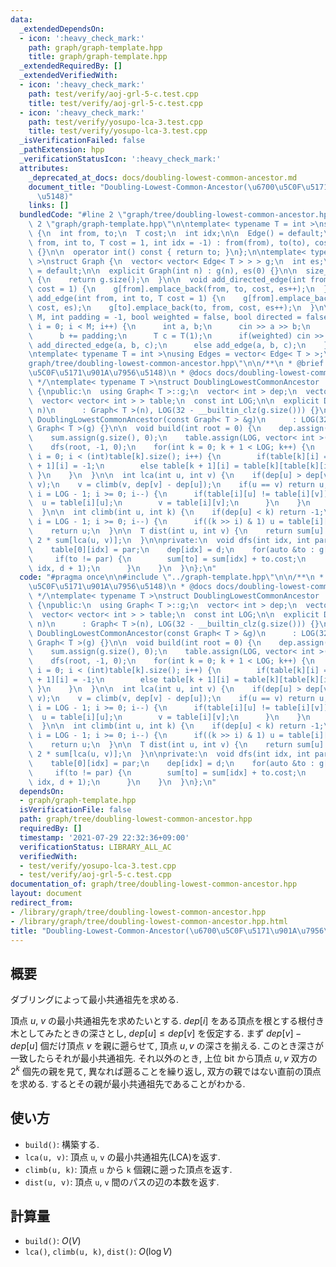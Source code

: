 ```yaml
---
data:
  _extendedDependsOn:
  - icon: ':heavy_check_mark:'
    path: graph/graph-template.hpp
    title: graph/graph-template.hpp
  _extendedRequiredBy: []
  _extendedVerifiedWith:
  - icon: ':heavy_check_mark:'
    path: test/verify/aoj-grl-5-c.test.cpp
    title: test/verify/aoj-grl-5-c.test.cpp
  - icon: ':heavy_check_mark:'
    path: test/verify/yosupo-lca-3.test.cpp
    title: test/verify/yosupo-lca-3.test.cpp
  _isVerificationFailed: false
  _pathExtension: hpp
  _verificationStatusIcon: ':heavy_check_mark:'
  attributes:
    _deprecated_at_docs: docs/doubling-lowest-common-ancestor.md
    document_title: "Doubling-Lowest-Common-Ancestor(\u6700\u5C0F\u5171\u901A\u7956\
      \u5148)"
    links: []
  bundledCode: "#line 2 \"graph/tree/doubling-lowest-common-ancestor.hpp\"\n\n#line\
    \ 2 \"graph/graph-template.hpp\"\n\ntemplate< typename T = int >\nstruct Edge\
    \ {\n  int from, to;\n  T cost;\n  int idx;\n\n  Edge() = default;\n\n  Edge(int\
    \ from, int to, T cost = 1, int idx = -1) : from(from), to(to), cost(cost), idx(idx)\
    \ {}\n\n  operator int() const { return to; }\n};\n\ntemplate< typename T = int\
    \ >\nstruct Graph {\n  vector< vector< Edge< T > > > g;\n  int es;\n\n  Graph()\
    \ = default;\n\n  explicit Graph(int n) : g(n), es(0) {}\n\n  size_t size() const\
    \ {\n    return g.size();\n  }\n\n  void add_directed_edge(int from, int to, T\
    \ cost = 1) {\n    g[from].emplace_back(from, to, cost, es++);\n  }\n\n  void\
    \ add_edge(int from, int to, T cost = 1) {\n    g[from].emplace_back(from, to,\
    \ cost, es);\n    g[to].emplace_back(to, from, cost, es++);\n  }\n\n  void read(int\
    \ M, int padding = -1, bool weighted = false, bool directed = false) {\n    for(int\
    \ i = 0; i < M; i++) {\n      int a, b;\n      cin >> a >> b;\n      a += padding;\n\
    \      b += padding;\n      T c = T(1);\n      if(weighted) cin >> c;\n      if(directed)\
    \ add_directed_edge(a, b, c);\n      else add_edge(a, b, c);\n    }\n  }\n};\n\
    \ntemplate< typename T = int >\nusing Edges = vector< Edge< T > >;\n#line 4 \"\
    graph/tree/doubling-lowest-common-ancestor.hpp\"\n\n/**\n * @brief Doubling-Lowest-Common-Ancestor(\u6700\
    \u5C0F\u5171\u901A\u7956\u5148)\n * @docs docs/doubling-lowest-common-ancestor.md\n\
    \ */\ntemplate< typename T >\nstruct DoublingLowestCommonAncestor : Graph< T >\
    \ {\npublic:\n  using Graph< T >::g;\n  vector< int > dep;\n  vector< T > sum;\n\
    \  vector< vector< int > > table;\n  const int LOG;\n\n  explicit DoublingLowestCommonAncestor(int\
    \ n)\n      : Graph< T >(n), LOG(32 - __builtin_clz(g.size())) {}\n\n  explicit\
    \ DoublingLowestCommonAncestor(const Graph< T > &g)\n      : LOG(32 - __builtin_clz(g.size())),\
    \ Graph< T >(g) {}\n\n  void build(int root = 0) {\n    dep.assign(g.size(), 0);\n\
    \    sum.assign(g.size(), 0);\n    table.assign(LOG, vector< int >(g.size(), -1));\n\
    \    dfs(root, -1, 0);\n    for(int k = 0; k + 1 < LOG; k++) {\n      for(int\
    \ i = 0; i < (int)table[k].size(); i++) {\n        if(table[k][i] == -1) table[k\
    \ + 1][i] = -1;\n        else table[k + 1][i] = table[k][table[k][i]];\n     \
    \ }\n    }\n  }\n\n  int lca(int u, int v) {\n    if(dep[u] > dep[v]) swap(u,\
    \ v);\n    v = climb(v, dep[v] - dep[u]);\n    if(u == v) return u;\n    for(int\
    \ i = LOG - 1; i >= 0; i--) {\n      if(table[i][u] != table[i][v]) {\n      \
    \  u = table[i][u];\n        v = table[i][v];\n      }\n    }\n    return table[0][u];\n\
    \  }\n\n  int climb(int u, int k) {\n    if(dep[u] < k) return -1;\n    for(int\
    \ i = LOG - 1; i >= 0; i--) {\n      if((k >> i) & 1) u = table[i][u];\n    }\n\
    \    return u;\n  }\n\n  T dist(int u, int v) {\n    return sum[u] + sum[v] -\
    \ 2 * sum[lca(u, v)];\n  }\n\nprivate:\n  void dfs(int idx, int par, int d) {\n\
    \    table[0][idx] = par;\n    dep[idx] = d;\n    for(auto &to : g[idx]) {\n \
    \     if(to != par) {\n        sum[to] = sum[idx] + to.cost;\n        dfs(to,\
    \ idx, d + 1);\n      }\n    }\n  }\n};\n"
  code: "#pragma once\n\n#include \"../graph-template.hpp\"\n\n/**\n * @brief Doubling-Lowest-Common-Ancestor(\u6700\
    \u5C0F\u5171\u901A\u7956\u5148)\n * @docs docs/doubling-lowest-common-ancestor.md\n\
    \ */\ntemplate< typename T >\nstruct DoublingLowestCommonAncestor : Graph< T >\
    \ {\npublic:\n  using Graph< T >::g;\n  vector< int > dep;\n  vector< T > sum;\n\
    \  vector< vector< int > > table;\n  const int LOG;\n\n  explicit DoublingLowestCommonAncestor(int\
    \ n)\n      : Graph< T >(n), LOG(32 - __builtin_clz(g.size())) {}\n\n  explicit\
    \ DoublingLowestCommonAncestor(const Graph< T > &g)\n      : LOG(32 - __builtin_clz(g.size())),\
    \ Graph< T >(g) {}\n\n  void build(int root = 0) {\n    dep.assign(g.size(), 0);\n\
    \    sum.assign(g.size(), 0);\n    table.assign(LOG, vector< int >(g.size(), -1));\n\
    \    dfs(root, -1, 0);\n    for(int k = 0; k + 1 < LOG; k++) {\n      for(int\
    \ i = 0; i < (int)table[k].size(); i++) {\n        if(table[k][i] == -1) table[k\
    \ + 1][i] = -1;\n        else table[k + 1][i] = table[k][table[k][i]];\n     \
    \ }\n    }\n  }\n\n  int lca(int u, int v) {\n    if(dep[u] > dep[v]) swap(u,\
    \ v);\n    v = climb(v, dep[v] - dep[u]);\n    if(u == v) return u;\n    for(int\
    \ i = LOG - 1; i >= 0; i--) {\n      if(table[i][u] != table[i][v]) {\n      \
    \  u = table[i][u];\n        v = table[i][v];\n      }\n    }\n    return table[0][u];\n\
    \  }\n\n  int climb(int u, int k) {\n    if(dep[u] < k) return -1;\n    for(int\
    \ i = LOG - 1; i >= 0; i--) {\n      if((k >> i) & 1) u = table[i][u];\n    }\n\
    \    return u;\n  }\n\n  T dist(int u, int v) {\n    return sum[u] + sum[v] -\
    \ 2 * sum[lca(u, v)];\n  }\n\nprivate:\n  void dfs(int idx, int par, int d) {\n\
    \    table[0][idx] = par;\n    dep[idx] = d;\n    for(auto &to : g[idx]) {\n \
    \     if(to != par) {\n        sum[to] = sum[idx] + to.cost;\n        dfs(to,\
    \ idx, d + 1);\n      }\n    }\n  }\n};\n"
  dependsOn:
  - graph/graph-template.hpp
  isVerificationFile: false
  path: graph/tree/doubling-lowest-common-ancestor.hpp
  requiredBy: []
  timestamp: '2021-07-29 22:32:36+09:00'
  verificationStatus: LIBRARY_ALL_AC
  verifiedWith:
  - test/verify/yosupo-lca-3.test.cpp
  - test/verify/aoj-grl-5-c.test.cpp
documentation_of: graph/tree/doubling-lowest-common-ancestor.hpp
layout: document
redirect_from:
- /library/graph/tree/doubling-lowest-common-ancestor.hpp
- /library/graph/tree/doubling-lowest-common-ancestor.hpp.html
title: "Doubling-Lowest-Common-Ancestor(\u6700\u5C0F\u5171\u901A\u7956\u5148)"
---
```

## 概要
ダブリングによって最小共通祖先を求める.

頂点 $u$, $v$ の最小共通祖先を求めたいとする. $dep[i]$ をある頂点を根とする根付き木としてみたときの深さとし, $dep[u] \leq dep[v]$ を仮定する. まず $dep[v] - dep[u]$ 個だけ頂点 $v$ を親に遡らせて, 頂点 $u, v$ の深さを揃える. このとき深さが一致したらそれが最小共通祖先. それ以外のとき, 上位 bit から頂点 $u, v$ 双方の $2^k$ 個先の親を見て, 異なれば遡ることを繰り返し, 双方の親ではない直前の頂点を求める. するとその親が最小共通祖先であることがわかる.

## 使い方

* `build()`: 構築する.
* `lca(u, v)`: 頂点 `u`, `v` の最小共通祖先(LCA)を返す.
* `climb(u, k)`: 頂点 `u` から `k` 個親に遡った頂点を返す.
* `dist(u, v)`: 頂点 `u`, `v` 間のパスの辺の本数を返す.

## 計算量

* `build()`: $O(V)$
* `lca()`, `climb(u, k)`, `dist()`: $O(\log V)$
